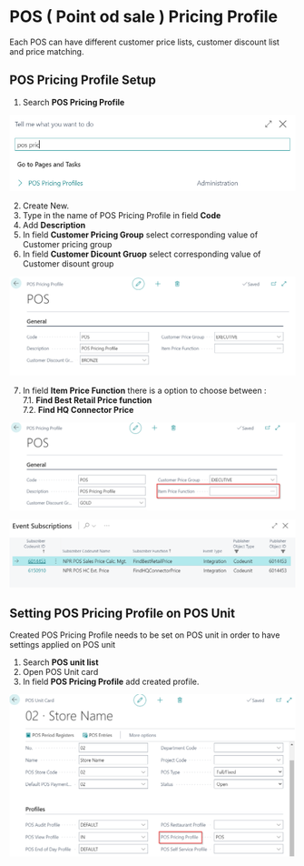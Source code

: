 # POS ( Point od sale ) Pricing Profile

Each POS can have different  customer price lists, customer discount list and price matching.

## POS Pricing Profile Setup 

1. Search **POS Pricing Profile**

![POS_pricing](../images/POS_pricing.png)

2. Create New.
3. Type in the name of POS Pricing Profile in field **Code**
4. Add **Description**
5. In field **Customer Pricing Group** select corresponding value of Customer pricing group
6. In field **Customer Dicount Gruop** select corresponding value of Customer disount group

![POS_set](../images/POS_new.png)

7. In field **Item Price Function** there is a option to choose between :    
 7.1. **Find Best Retail Price function**   
 7.2. **Find HQ Connector Price**

 ![POS_1](../images/POS_pri_set.png)


 ![POS_2](../images/POS_matching.png)

## Setting POS Pricing Profile on POS Unit

Created POS Pricing Profile needs to be set on POS unit in order to have settings applied on POS unit

1. Search **POS unit list**
2. Open POS Unit card
3. In field **POS Pricing Profile** add created profile.

![POS_3](../images/POS_add.png)
